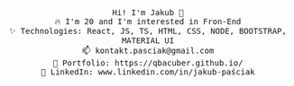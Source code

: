 <p align="center">
  <samp>
    Hi! I'm Jakub 👋 <br> 
    🔥  I'm 20 and I'm interested in Fron-End <br> 
    ✨ Technologies: React, JS, TS, HTML, CSS, NODE, BOOTSTRAP, MATERIAL UI <br> 
    📫 kontakt.pasciak@gmail.com <br> 
    🎨 Portfolio: https://qbacuber.github.io/ <br> 
    💼 LinkedIn: www.linkedin.com/in/jakub-paściak <br> 
  </samp>
</p>
